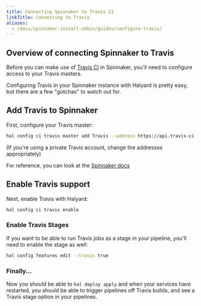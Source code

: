 ```yaml
---
title: Connecting Spinnaker to Travis CI
linkTitle: Connecting to Travis
aliases:
  - /docs/spinnaker-install-admin/guides/configure-travis/
---
```


## Overview of connecting Spinnaker to Travis

Before you can make use of [Travis CI](https://www.travis-ci.com/) in Spinnaker, you'll need to configure access to your Travis masters.

Configuring Travis in your Spinnaker instance with Halyard is pretty easy, but
there are a few "gotchas" to watch out for.


## Add Travis to Spinnaker

First, configure your Travis master:

```bash
hal config ci travis master add Travis --address https://api.travis-ci.org --base-url https://travis-ci.org --github-token
```

(If you're using a private Travis account, change the addresses appropriately)

For reference, you can look at the [Spinnaker docs](https://www.spinnaker.io/reference/halyard/commands/#hal-config-ci-travis-master-add)


## Enable Travis support

Next, enable Travis with Halyard:

```bash
hal config ci travis enable
```

<!-- This got carried over from the old KB article. Unlikely still needed but leaving here for posterity.
## Update `igor-local.yml` (Temporary Fix)

This is currently a bug with OSS halyard; doing the above will cause Igor to
go into a CrashLoopBackoff state.  The fix for this is to go into your
`<profile>/profiles/` directory and add (or update, if you already have one)
`igor-local.yml`.  Add this section:

```bash
artifact:
  decorator:
    enabled: true
```
-->

### Enable Travis Stages

If you want to be able to run Travis jobs as a stage in your pipeline, you'll
need to enable the stage as well:

```bash
hal config features edit --travis true
```


### Finally...

Now you should be able to `hal deploy apply` and when your services have
restarted, you should be able to trigger pipelines off Travis builds, and
see a Travis stage option in your pipelines.
